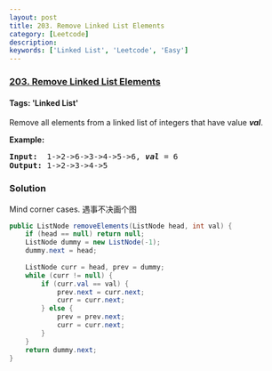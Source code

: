 ```yaml
---
layout: post
title: 203. Remove Linked List Elements
category: [Leetcode]
description: 
keywords: ['Linked List', 'Leetcode', 'Easy']
---
```

### [203. Remove Linked List Elements](https://leetcode.com/problems/remove-linked-list-elements)

#### Tags: 'Linked List'

<div class="content__u3I1 question-content__JfgR"><div><p>Remove all elements from a linked list of integers that have value <b><i>val</i></b>.</p>
<p><b>Example:</b></p>
<pre><b>Input:</b>  1-&gt;2-&gt;6-&gt;3-&gt;4-&gt;5-&gt;6, <em><b>val</b></em> = 6
<b>Output:</b> 1-&gt;2-&gt;3-&gt;4-&gt;5
</pre>
</div></div>

### Solution
Mind corner cases.
遇事不决画个图
```java
public ListNode removeElements(ListNode head, int val) {
    if (head == null) return null;
    ListNode dummy = new ListNode(-1);
    dummy.next = head;
    
    ListNode curr = head, prev = dummy;
    while (curr != null) {
        if (curr.val == val) {
            prev.next = curr.next;
            curr = curr.next;
        } else {
            prev = prev.next;
            curr = curr.next;
        }
    }
    return dummy.next;
}
```